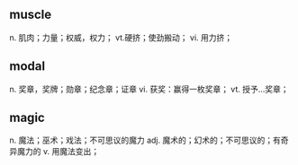 ## muscle
n. 肌肉；力量；权威，权力；
vt.硬挤；使劲搬动；
vi. 用力挤；

## modal
n. 奖章，奖牌；勋章；纪念章；证章
vi. 获奖：赢得一枚奖章；
vt. 授予…奖章；

## magic
n. 魔法；巫术；戏法；不可思议的魔力
adj. 魔术的；幻术的；不可思议的；有奇异魔力的
v. 用魔法变出；
